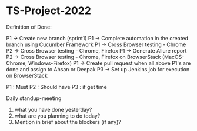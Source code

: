 # TS-Project-2022


Definition of Done:

P1 -> Create new branch (sprint1)
P1 -> Complete automation in the created branch using Cucumber Framework
P1 -> Cross Browser testing - Chrome
P2 -> Cross Browser testing - Chrome, Firefox
P1 -> Generate Allure report
P2 -> Cross Browser testing - Chrome, Firefox on BrowserStack (MacOS- Chrome, Windows-Firefox)
P1 -> Create pull request when all above P1's are done and assign to Ahsan or Deepak 
P3 -> Set up Jenkins job for execution on BrowserStack


P1 : Must
P2 : Should have
P3 : if get time


Daily standup-meeting

1. what you have done yesterday?
2. what are you planning to do today?
3. Mention in brief about the blockers (if any)?


